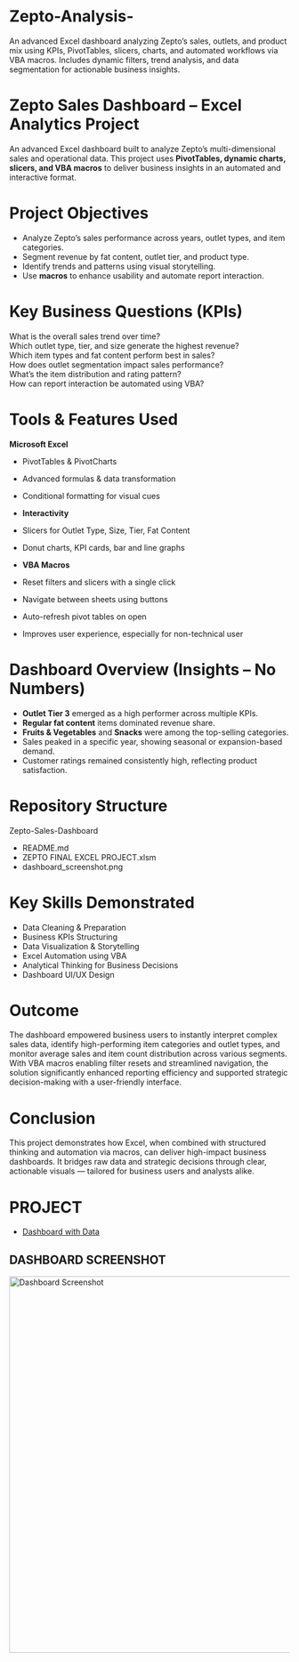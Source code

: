 # Zepto-Analysis-
An advanced Excel dashboard analyzing Zepto’s sales, outlets, and product mix using KPIs, PivotTables, slicers, charts, and automated workflows via VBA macros. Includes dynamic filters, trend analysis, and data segmentation for actionable business insights.


# Zepto Sales Dashboard – Excel Analytics Project

An advanced Excel dashboard built to analyze Zepto’s multi-dimensional sales and operational data. This project uses **PivotTables, dynamic charts, slicers, and VBA macros** to deliver business insights in an automated and interactive format.

# Project Objectives

- Analyze Zepto’s sales performance across years, outlet types, and item categories.  
- Segment revenue by fat content, outlet tier, and product type.  
- Identify trends and patterns using visual storytelling.  
- Use **macros** to enhance usability and automate report interaction.


#  Key Business Questions (KPIs)

 What is the overall sales trend over time?  
 Which outlet type, tier, and size generate the highest revenue?  
 Which item types and fat content perform best in sales?  
 How does outlet segmentation impact sales performance?  
 What’s the item distribution and rating pattern?  
 How can report interaction be automated using VBA?


# Tools & Features Used

   **Microsoft Excel**
  - PivotTables & PivotCharts  
  - Advanced formulas & data transformation  
  - Conditional formatting for visual cues

-  **Interactivity**
  - Slicers for Outlet Type, Size, Tier, Fat Content  
  - Donut charts, KPI cards, bar and line graphs

-  **VBA Macros**
  - Reset filters and slicers with a single click  
  - Navigate between sheets using buttons  
  - Auto-refresh pivot tables on open  
  - Improves user experience, especially for non-technical user

# Dashboard Overview (Insights – No Numbers)

- **Outlet Tier 3** emerged as a high performer across multiple KPIs.  
- **Regular fat content** items dominated revenue share.  
- **Fruits & Vegetables** and **Snacks** were among the top-selling categories.  
- Sales peaked in a specific year, showing seasonal or expansion-based demand.  
- Customer ratings remained consistently high, reflecting product satisfaction.

# Repository Structure
Zepto-Sales-Dashboard
- README.md
- ZEPTO FINAL EXCEL PROJECT.xlsm
- dashboard_screenshot.png

# Key Skills Demonstrated

-  Data Cleaning & Preparation  
-  Business KPIs Structuring  
-  Data Visualization & Storytelling  
-  Excel Automation using VBA  
-  Analytical Thinking for Business Decisions  
-  Dashboard UI/UX Design

# Outcome
The dashboard empowered business users to instantly interpret complex sales data, identify high-performing item categories and outlet types, and monitor average sales and item count distribution across various segments. With VBA macros enabling filter resets and streamlined navigation, the solution significantly enhanced reporting efficiency and supported strategic decision-making with a user-friendly interface.

# Conclusion

This project demonstrates how Excel, when combined with structured thinking and automation via macros, can deliver high-impact business dashboards. It bridges raw data and strategic decisions through clear, actionable visuals — tailored for business users and analysts alike.

# PROJECT
- <a href="https://github.com/ankit200124/Zepto-Analysis-/blob/main/ZEPTO%20FINAL%20EXCEL%20PROJECT.xlsm"> Dashboard with Data</a>


## DASHBOARD SCREENSHOT
<img width="1240" height="677" alt="Dashboard Screenshot" src="https://github.com/user-attachments/assets/0cbfdbed-c1af-4d12-8522-593ccc2f2d36" />





